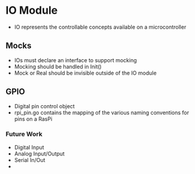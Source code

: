 # IO Module
- IO represents the controllable concepts available on a microcontroller

## Mocks
- IOs must declare an interface to support mocking
- Mocking should be handled in Init()
- Mock or Real should be invisible outside of the IO module

## GPIO 
- Digital pin control object
- rpi_pin.go contains the mapping of the various naming conventions for pins on a RasPi

### Future Work
- Digital Input
- Analog Input/Output
- Serial In/Out
- 
